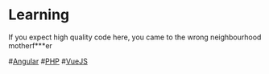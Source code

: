 # Learning

If you expect high quality code here, you came to the wrong neighbourhood motherf***er

#[Angular](https://github.com/samroberts707/learning/tree/master/angular2)
#[PHP](https://github.com/samroberts707/learning/tree/master/php)
#[VueJS](https://github.com/samroberts707/learning/tree/master/vue-js)
